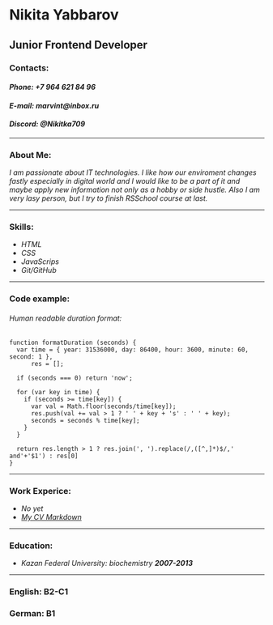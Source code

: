 # **Nikita Yabbarov**
## Junior Frontend Developer
### Contacts:
#### _**Phone:** +7 964 621 84 96_
#### _**E-mail:** marvint@inbox.ru_
#### _**Discord:** @Nikitka709_

***

### About Me:
_I am passionate about IT technologies. I like how our enviroment changes fastly especially in digital world and I would like to be a part of it and maybe apply new information not only as a hobby or side hustle. Also I am very lasy person, but I try to finish RSSchool course at last._

***

### Skills:
* _HTML_
* _CSS_
* _JavaScrips_
* _Git/GitHub_

***

### Сode example:
###### Human readable duration format:
```
function formatDuration (seconds) {
  var time = { year: 31536000, day: 86400, hour: 3600, minute: 60, second: 1 },
      res = [];

  if (seconds === 0) return 'now';
  
  for (var key in time) {
    if (seconds >= time[key]) {
      var val = Math.floor(seconds/time[key]);
      res.push(val += val > 1 ? ' ' + key + 's' : ' ' + key);
      seconds = seconds % time[key];
    }
  }
 
  return res.length > 1 ? res.join(', ').replace(/,([^,]*)$/,' and'+'$1') : res[0]
}
```
***

### Work Experice:
* _No yet_
* _[My CV Markdown](https://Nikitka709.github.io/rsschool-cv/cv)_

***

### Education:

* _Kazan Federal University: biochemistry **2007-2013**_

***

### English: B2-C1
### German: B1
